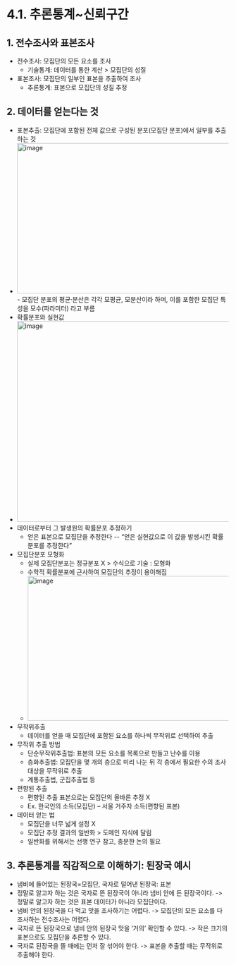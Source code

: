 # 4.1. 추론통계~신뢰구간
## 1. 전수조사와 표본조사
- 전수조사: 모집단의 모든 요소를 조사
  - 기술통계: 데이터를 통한 계산 > 모집단의 성질
- 표본조사: 모집단의 일부인 표본을 추출하여 조사
  - 추론통계: 표본으로 모집단의 성질 추정
## 2. 데이터를 얻는다는 것
- 표본추출: 모집단에 포함된 전체 값으로 구성된 분포(모집단 분포)에서 일부를 추출하는 것
- <img width="573" height="341" alt="image" src="https://github.com/user-attachments/assets/fa1cd5e8-adfd-4e25-b029-e1bb3132d1f7" />
  - 모집단 분포의 평균·분산은 각각 모평균, 모분산이라 하며, 이를 포함한 모집단 특성을 모수(파라미터) 라고 부름
-	확률분포와 실현값
-	<img width="652" height="455" alt="image" src="https://github.com/user-attachments/assets/cf93785e-a246-4519-865c-6189306f6f08" />
- 데이터로부터 그 발생원의 확률분포 추정하기
  - 얻은 표본으로 모집단을 추정한다
  -- “얻은 실현값으로 이 값을 발생시킨 확률분포를 추정한다”
- 모집단분포 모형화
  - 실제 모집단분포는 정규분포 X > 수식으로 기술 : 모형화
  - 수학적 확률분포에 근사하여 모집단의 추정이 용이해짐
  - <img width="647" height="328" alt="image" src="https://github.com/user-attachments/assets/d66639aa-1a8f-470d-9dd7-ff58f815c2f4" />
- 무작위추출
  - 데이터를 얻을 때 모집단에 포함된 요소를 하나씩 무작위로 선택하여 추출
- 무작위 추출 방법
  - 단순무작위추출법: 표본의 모든 요소를 목록으로 만들고 난수를 이용
  - 층화추출법: 모집단을 몇 개의 층으로 미리 나눈 뒤 각 층에서 필요한 수의 조사대상을 무작위로 추출
  - 계통추출법, 군집추출법 등
- 편향된 추출
  - 편향된 추출 표본으로는 모집단의 올바른 추정 X
  - Ex. 한국인의 소득(모집단) – 서울 거주자 소득(편향된 표본)
- 데이터 얻는 법
  - 모집단을 너무 넓게 설정 X 
  - 모집단 추정 결과의 일반화 > 도메인 지식에 달림
  - 일반화를 위해서는 선행 연구 참고, 충분한 논의 필요
## 3. 추론통계를 직감적으로 이해하기: 된장국 예시
- 냄비에 들어있는 된장국=모집단, 국자로 덜어낸 된장국: 표본
- 정말로 알고자 하는 것은 국자로 뜬 된장국이 아니라 냄비 안에 든 된장국이다.
  -> 정말로 알고자 하는 것은 표본 데이터가 아니라 모집단이다.
- 냄비 안의 된장국을 다 먹고 맛을 조사하기는 어렵다.
  -> 모집단의 모든 요소를 다 조사하는 전수조사는 어렵다.
- 국자로 뜬 된장국으로 냄비 안의 된장국 맛을 ‘거의’ 확인할 수 있다.
  -> 작은 크기의 표본으로도 모집단을 추론할 수 있다.
- 국자로 된장국을 뜰 때에는 먼저 잘 섞어야 한다.
  -> 표본을 추출할 때는 무작위로 추출해야 한다.

